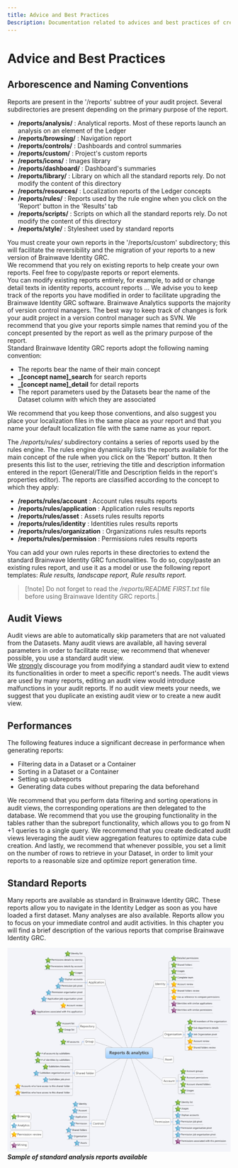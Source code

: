 ```yaml
---
title: Advice and Best Practices
Description: Documentation related to advices and best practices of creating reports
---
```


# Advice and Best Practices

## Arborescence and Naming Conventions

Reports are present in the '/reports' subtree of your audit project. Several subdirectories are present depending on the primary purpose of the report.

- **/reports/analysis/** : Analytical reports. Most of these reports launch an analysis on an element of the Ledger
- **/reports/browsing/** : Navigation report
- **/reports/controls/** : Dashboards and control summaries
- **/reports/custom/** : Project's custom reports
- **/reports/icons/** : Images library
- **/reports/dashboard/**  : Dashboard's summaries
- **/reports/library/** : Library on which all the standard reports rely. Do not modify the content of this directory
- **/reports/resources/** : Localization reports of the Ledger concepts
- **/reports/rules/** : Reports used by the rule engine when you click on the 'Report' button in the 'Results' tab
- **/reports/scripts/** : Scripts on which all the standard reports rely. Do not modify the content of this directory
- **/reports/style/** : Stylesheet used by standard reports

You must create your own reports in the '/reports/custom' subdirectory; this will facilitate the reversibility and the migration of your reports to a new version of Brainwave Identity GRC.  
We recommend that you rely on existing reports to help create your own reports. Feel free to copy/paste reports or report elements.  
You can modify existing reports entirely, for example, to add or change detail texts in identity reports, account reports ... We advise you to keep track of the reports you have modified in order to facilitate upgrading the Brainwave Identity GRC software. Brainwave Analytics supports the majority of version control managers. The best way to keep track of changes is fork your audit project in a version control manager such as SVN.
We recommend that you give your reports simple names that remind you of the concept presented by the report as well as the primary purpose of the report.  
Standard Brainwave Identity GRC reports adopt the following naming convention:

- The reports bear the name of their main concept
- **_[concept name]_search** for search reports
- **_[concept name]_detail** for detail reports
- The report parameters used by the Datasets bear the name of the Dataset column with which they are associated

We recommend that you keep those conventions, and also suggest you place your localization files in the same place as your report and that you name your default localization file with the same name as your report.

The _/reports/rules/_ subdirectory contains a series of reports used by the rules engine. The rules engine dynamically lists the reports available for the main concept of the rule when you click on the 'Report' button. It then presents this list to the user, retrieving the title and description information entered in the report (General/Title and Description fields in the report's properties editor). The reports are classified according to the concept to which they apply:

- **/reports/rules/account** : Account rules results reports
- **/reports/rules/application** : Application rules results reports
- **/reports/rules/asset** : Assets rules results reports
- **/reports/rules/identity** : Identities rules results reports
- **/reports/rules/organization** : Organizations rules results reports
- **/reports/rules/permission** : Permissions rules results reports

You can add your own rules reports in these directories to extend the standard Brainwave Identity GRC functionalities. To do so, copy/paste an existing rules report, and use it as a model or use the following report templates: _Rule results, landscape report, Rule results report._

> [!note] Do not forget to read the _/reports/README FIRST.txt_ file before using Brainwave Identity GRC reports.|

## Audit Views

Audit views are able to automatically skip parameters that are not valuated from the Datasets. Many audit views are available, all having several parameters in order to facilitate reuse; we recommend that whenever possible, you use a standard audit view.  
We <u>strongly</u> discourage you from modifying a standard audit view to extend its functionalities in order to meet a specific report's needs. The audit views are used by many reports, editing an audit view would introduce malfunctions in your audit reports. If no audit view meets your needs, we suggest that you duplicate an existing audit view or to create a new audit view.

## Performances

The following features induce a significant decrease in performance when generating reports:

- Filtering data in a Dataset or a Container
- Sorting in a Dataset or a Container
- Setting up subreports
- Generating data cubes without preparing the data beforehand

We recommend that you perform data filtering and sorting operations in audit views, the corresponding operations are then delegated to the database.
We recommend that you use the grouping functionality in the tables rather than the subreport functionality, which allows you to go from N +1 queries to a single query.
We recommend that you create dedicated audit views leveraging the audit view aggregation features to optimize data cube creation.
And lastly, we recommend that whenever possible, you set a limit on the number of rows to retrieve in your Dataset, in order to limit your reports to a reasonable size and optimize report generation time.

## Standard Reports

Many reports are available as standard in Brainwave Identity GRC. These reports allow you to navigate in the Identity Ledger as soon as you have loaded a first dataset. Many analyses are also available.
Reports allow you to focus on your immediate control and audit activities. In this chapter you will find a brief description of the various reports that comprise Brainwave Identity GRC.

![Standard analysis reports available](./images/worddav370b06b86484b5bcc228147b6574bf50.png "Standard analysis reports available")
**_Sample of standard analysis reports available_**
